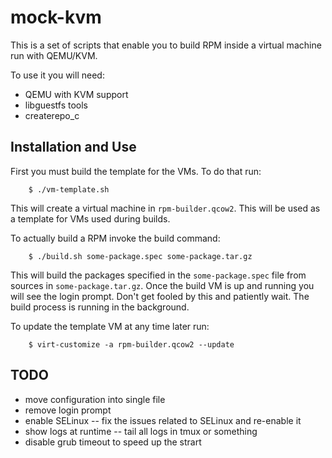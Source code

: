 # mock-kvm

This is a set of scripts that enable you to build RPM inside a virtual machine
run with QEMU/KVM.

To use it you will need:

* QEMU with KVM support
* libguestfs tools
* createrepo\_c


## Installation and Use

First you must build the template for the VMs. To do that run:

        $ ./vm-template.sh

This will create a virtual machine in `rpm-builder.qcow2`. This will be used as
a template for VMs used during builds.

To actually build a RPM invoke the build command:

        $ ./build.sh some-package.spec some-package.tar.gz

This will build the packages specified in the `some-package.spec` file from
sources in `some-package.tar.gz`. Once the build VM is up and running you will
see the login prompt. Don't get fooled by this and patiently wait. The build
process is running in the background.

To update the template VM at any time later run:

        $ virt-customize -a rpm-builder.qcow2 --update


## TODO

* move configuration into single file
* remove login prompt
* enable SELinux -- fix the issues related to SELinux and re-enable it
* show logs at runtime -- tail all logs in tmux or something
* disable grub timeout to speed up the strart
